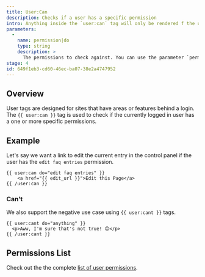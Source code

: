 ```yaml
---
title: User:Can
description: Checks if a user has a specific permission
intro: Anything inside the `user:can` tag will only be rendered f the user has the specified permission.
parameters:
  -
    name: permission|do
    type: string
    description: >
      The permissions to check against. You can use the parameter `permission` or `do`, depending on you feel about the grammar of each case. Specify multiple permissions by pipe separating them: `{{ user:can do="things|stuff" }}`.
stage: 4
id: 649f1eb3-cd60-46ec-ba07-38e2a4747952
---
```

## Overview

User tags are designed for sites that have areas or features behind a login. The `{{ user:can }}` tag is used to check if the currently logged in user has a one or more specific permissions.

## Example

Let's say we want a link to edit the current entry in the control panel if the user has the `edit faq entries` permission.

```
{{ user:can do="edit faq entries" }}
    <a href="{{ edit_url }}">Edit this Page</a>
{{ /user:can }}
```

### Can’t

We also support the negative use case using `{{ user:cant }}` tags.

```
{{ user:cant do="anything" }}
  <p>Aww, I'm sure that's not true! 😊</p>
{{ /user:cant }}
```

## Permissions List

Check out the the complete [list of user permissions](/users#permissions).
